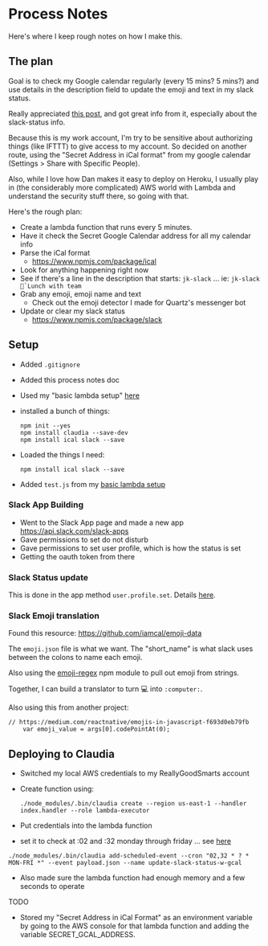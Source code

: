 # Process Notes

Here's where I keep rough notes on how I make this.


## The plan

Goal is to check my Google calendar regularly (every 15 mins? 5 mins?) and use details in the description field to update the emoji and text in my slack status. 

Really appreciated [this post](https://medium.com/@bjork24/syncing-your-slack-status-with-google-calendar-because-nothing-is-sacred-anymore-3032bd171770), and got great info from it, especially about the slack-status info.

Because this is my work account, I'm try to be sensitive about authorizing things (like IFTTT) to give access to my account. So decided on another route, using the "Secret Address in iCal format" from my google calendar (Settings > Share with Specific People).

Also, while I love how Dan makes it easy to deploy on Heroku, I usually play in (the considerably more complicated) AWS world with Lambda and understand the security stuff there, so going with that.

Here's the rough plan:

- Create a lambda function that runs every 5 minutes.
- Have it check the Secret Google Calendar address for all my calendar info
- Parse the iCal format
    - https://www.npmjs.com/package/ical
- Look for anything happening right now
- See if there's a line in the description that starts: `jk-slack` ... ie: ```jk-slack 🌮`Lunch with team```
- Grab any emoji, emoji name and text
    - Check out the emoji detector I made for Quartz's messenger bot
- Update or clear my slack status
    - https://www.npmjs.com/package/slack

## Setup

- Added `.gitignore`
- Added this process notes doc
- Used my "basic lambda setup" [here](https://github.com/jkeefe/basic-lambda-setup)
- installed a bunch of things:
    ```
    npm init --yes
    npm install claudia --save-dev
    npm install ical slack --save
    ```
    
- Loaded the things I need:

    ```
    npm install ical slack --save
    ```
- Added `test.js` from my [basic lambda setup](https://github.com/jkeefe/basic-lambda-setup)
    
    
### Slack App Building

- Went to the Slack App page and made a new app https://api.slack.com/slack-apps
- Gave permissions to set do not disturb
- Gave permissions to set user profile, which is how the status is set
- Getting the oauth token from there


### Slack Status update

This is done in the app method `user.profile.set`. Details [here](https://api.slack.com/methods/users.profile.set). 
    
    
    
### Slack Emoji translation

Found this resource: https://github.com/iamcal/emoji-data

The `emoji.json` file is what we want. The "short_name" is what slack uses between the colons to name each emoji.

Also using the [emoji-regex](https://github.com/mathiasbynens/emoji-regex) npm module to pull out emoji from strings.

Together, I can build a translator to turn 💻  into `:computer:`.

Also using this from another project:

```
// https://medium.com/reactnative/emojis-in-javascript-f693d0eb79fb
    var emoji_value = args[0].codePointAt(0);
```
    
## Deploying to Claudia

- Switched my local AWS credentials to my ReallyGoodSmarts account
- Create function using:
    ```
    ./node_modules/.bin/claudia create --region us-east-1 --handler index.handler --role lambda-executor
    ```
- Put credentials into the lambda function

- set it to check at :02 and :32 monday through friday ... see [here](https://github.com/claudiajs/claudia/blob/master/docs/add-scheduled-event.md)

```
./node_modules/.bin/claudia add-scheduled-event --cron "02,32 * ? * MON-FRI *" --event payload.json --name update-slack-status-w-gcal
```

- Also made sure the lambda function had enough memory and a few seconds to operate

    
    
TODO


- Stored my "Secret Address in iCal Format" as an environment variable by going to the AWS console for that lambda function and adding the variable SECRET_GCAL_ADDRESS.




